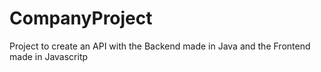 # CompanyProject
Project to create an API with the Backend made in Java and the Frontend made in Javascritp
